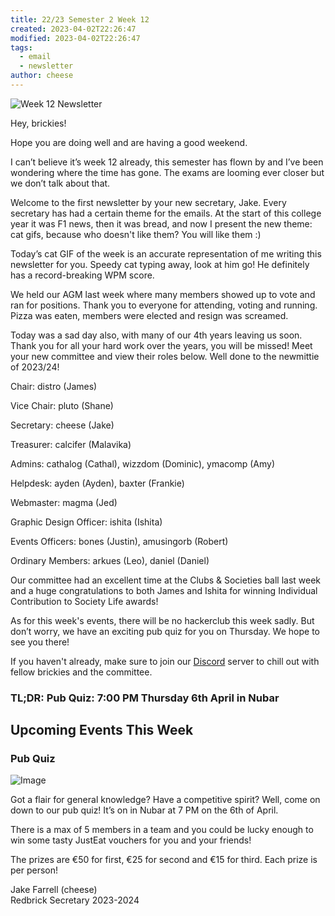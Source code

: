 ```yaml
---
title: 22/23 Semester 2 Week 12 
created: 2023-04-02T22:26:47
modified: 2023-04-02T22:26:47
tags:
  - email
  - newsletter
author: cheese
---
```


![Week 12 Newsletter](https://cdn.discordapp.com/attachments/523562314344038411/1092149006064431244/school-work.gif)


Hey, brickies!

Hope you are doing well and are having a good weekend.

I can’t believe it’s week 12 already, this semester has flown by and I’ve been wondering where the time has gone. The exams are looming ever closer but we don’t talk about that.

Welcome to the first newsletter by your new secretary, Jake. Every secretary has had a certain theme for the emails. At the start of this college year it was F1 news, then it was bread, and now I present the new theme: cat gifs, because who doesn't like them? You will like them :)

Today’s cat GIF of the week is an accurate representation of me writing this newsletter for you. Speedy cat typing away, look at him go! He definitely has a record-breaking WPM score.

We held our AGM last week where many members showed up to vote and ran for positions. Thank you to everyone for attending, voting and running. Pizza was eaten, members were elected and resign was screamed.

Today was a sad day also, with many of our 4th years leaving us soon. Thank you for all your hard work over the years, you will be missed! Meet your new committee and view their roles below. Well done to the newmittie of 2023/24!

Chair: distro (James)

Vice Chair: pluto (Shane)

Secretary: cheese (Jake)

Treasurer: calcifer (Malavika)

Admins: cathalog (Cathal), wizzdom (Dominic), ymacomp (Amy)

Helpdesk: ayden (Ayden), baxter (Frankie)

Webmaster: magma (Jed)

Graphic Design Officer: ishita (Ishita)

Events Officers: bones (Justin), amusingorb (Robert)

Ordinary Members: arkues (Leo), daniel (Daniel)

Our committee had an excellent time at the Clubs & Societies ball last week and a huge congratulations to both James and Ishita for winning Individual Contribution to Society Life awards!

As for this week's events, there will be no hackerclub this week sadly. But don’t worry, we have an exciting pub quiz for you on Thursday. We hope to see you there!

If you haven't already, make sure to join our [Discord](https://discord.gg/2rCnJftcxn) server to chill out with fellow brickies and the committee.

### TL;DR: Pub Quiz: 7:00 PM Thursday 6th April in Nubar


## Upcoming Events This Week


### Pub Quiz

![Image](https://cdn.discordapp.com/attachments/897234572608159774/1092127064334811176/IMG_4934.png)


Got a flair for general knowledge? Have a competitive spirit? Well, come on down to our pub quiz! It’s on in Nubar at 7 PM on the 6th of April.

There is a max of 5 members in a team and you could be lucky enough to win some tasty JustEat vouchers for you and your friends!

The prizes are €50 for first, €25 for second and €15 for third. Each prize is per person!





Jake Farrell (cheese)\
Redbrick Secretary 2023-2024

